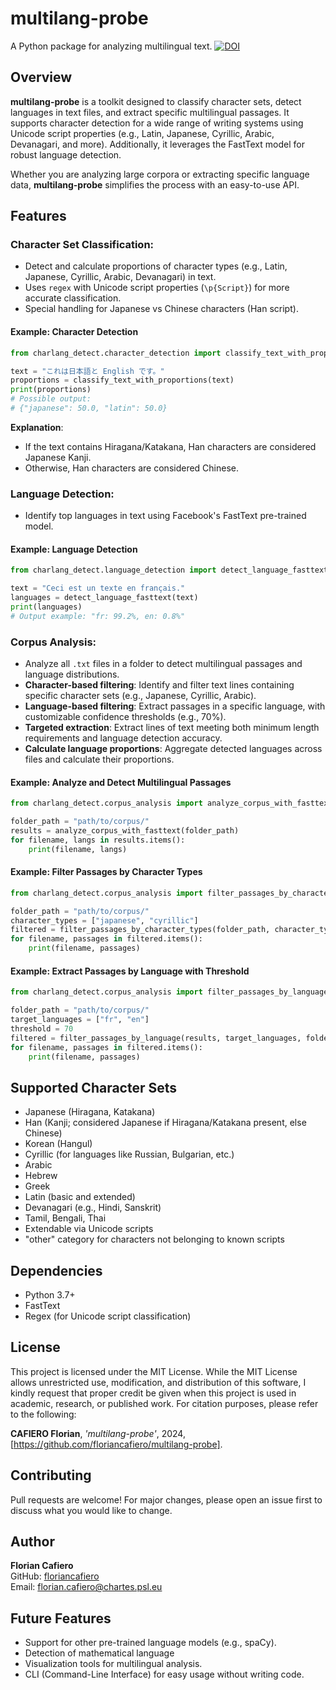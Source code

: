 # multilang-probe

A Python package for analyzing multilingual text.
[![DOI](https://zenodo.org/badge/902241265.svg)](https://doi.org/10.5281/zenodo.14437170)


## Overview

**multilang-probe** is a toolkit designed to classify character sets, detect languages in text files, and extract specific multilingual passages. It supports character detection for a wide range of writing systems using Unicode script properties (e.g., Latin, Japanese, Cyrillic, Arabic, Devanagari, and more). Additionally, it leverages the FastText model for robust language detection.

Whether you are analyzing large corpora or extracting specific language data, **multilang-probe** simplifies the process with an easy-to-use API.

## Features

### Character Set Classification:
- Detect and calculate proportions of character types (e.g., Latin, Japanese, Cyrillic, Arabic, Devanagari) in text.
- Uses `regex` with Unicode script properties (`\p{Script}`) for more accurate classification.
- Special handling for Japanese vs Chinese characters (Han script).

#### Example: Character Detection
```python
from charlang_detect.character_detection import classify_text_with_proportions

text = "これは日本語と English です。"
proportions = classify_text_with_proportions(text)
print(proportions)
# Possible output:
# {"japanese": 50.0, "latin": 50.0}
```

**Explanation**:  
- If the text contains Hiragana/Katakana, Han characters are considered Japanese Kanji.  
- Otherwise, Han characters are considered Chinese.  

### Language Detection:
- Identify top languages in text using Facebook's FastText pre-trained model.

#### Example: Language Detection
```python
from charlang_detect.language_detection import detect_language_fasttext

text = "Ceci est un texte en français."
languages = detect_language_fasttext(text)
print(languages)
# Output example: "fr: 99.2%, en: 0.8%"
```

### Corpus Analysis:
- Analyze all `.txt` files in a folder to detect multilingual passages and language distributions.
- **Character-based filtering**: Identify and filter text lines containing specific character sets (e.g., Japanese, Cyrillic, Arabic).
- **Language-based filtering**: Extract passages in a specific language, with customizable confidence thresholds (e.g., 70%).
- **Targeted extraction**: Extract lines of text meeting both minimum length requirements and language detection accuracy.
- **Calculate language proportions**: Aggregate detected languages across files and calculate their proportions.

#### Example: Analyze and Detect Multilingual Passages
```python
from charlang_detect.corpus_analysis import analyze_corpus_with_fasttext

folder_path = "path/to/corpus/"
results = analyze_corpus_with_fasttext(folder_path)
for filename, langs in results.items():
    print(filename, langs)
```

#### Example: Filter Passages by Character Types
```python
from charlang_detect.corpus_analysis import filter_passages_by_character_types

folder_path = "path/to/corpus/"
character_types = ["japanese", "cyrillic"]
filtered = filter_passages_by_character_types(folder_path, character_types)
for filename, passages in filtered.items():
    print(filename, passages)
```

#### Example: Extract Passages by Language with Threshold
```python
from charlang_detect.corpus_analysis import filter_passages_by_language

folder_path = "path/to/corpus/"
target_languages = ["fr", "en"]
threshold = 70
filtered = filter_passages_by_language(results, target_languages, folder_path, threshold)
for filename, passages in filtered.items():
    print(filename, passages)
```

## Supported Character Sets

- Japanese (Hiragana, Katakana)
- Han (Kanji; considered Japanese if Hiragana/Katakana present, else Chinese)
- Korean (Hangul)
- Cyrillic (for languages like Russian, Bulgarian, etc.)
- Arabic
- Hebrew
- Greek
- Latin (basic and extended)
- Devanagari (e.g., Hindi, Sanskrit)
- Tamil, Bengali, Thai
- Extendable via Unicode scripts
- "other" category for characters not belonging to known scripts

## Dependencies

- Python 3.7+
- FastText
- Regex (for Unicode script classification)

## License

This project is licensed under the MIT License. While the MIT License allows unrestricted use, modification, and distribution of this software, I kindly request that proper credit be given when this project is used in academic, research, or published work. For citation purposes, please refer to the following:

**CAFIERO Florian**, *'multilang-probe'*, 2024, [https://github.com/floriancafiero/multilang-probe].

## Contributing

Pull requests are welcome! For major changes, please open an issue first to discuss what you would like to change.

## Author

**Florian Cafiero**  
GitHub: [floriancafiero](https://github.com/floriancafiero)  
Email: florian.cafiero@chartes.psl.eu

## Future Features

- Support for other pre-trained language models (e.g., spaCy).
- Detection of mathematical language
- Visualization tools for multilingual analysis.
- CLI (Command-Line Interface) for easy usage without writing code.
